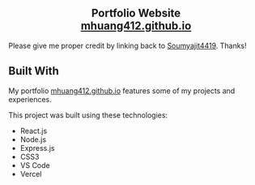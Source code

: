 <h2 align="center">
  Portfolio Website<br/>
  <a href="mhuang412.github.io" target="_blank">mhuang412.github.io</a>
</h2>

 Please give me proper credit by linking back to [Soumyajit4419](https://github.com/soumyajit4419/Portfolio). Thanks!

## Built With

My portfolio <a href="mhuang412.github.io" target="_blank">mhuang412.github.io</a> features some of my projects and experiences.<br/>

This project was built using these technologies:

- React.js
- Node.js
- Express.js
- CSS3
- VS Code
- Vercel
